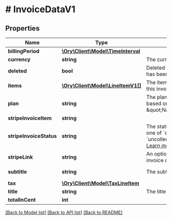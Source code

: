 # # InvoiceDataV1

## Properties

Name | Type | Description | Notes
------------ | ------------- | ------------- | -------------
**billingPeriod** | [**\Ory\Client\Model\TimeInterval**](TimeInterval.md) |  |
**currency** | **string** | The currency of the invoice. | [readonly]
**deleted** | **bool** | Deleted is true if the invoice has been soft-deleted. | [optional] [readonly]
**items** | [**\Ory\Client\Model\LineItemV1[]**](LineItemV1.md) | The items that are part of this invoice. | [readonly]
**plan** | **string** | The plan that this invoice is based on, in the format \&quot;Name@version\&quot;. | [optional] [readonly]
**stripeInvoiceItem** | **string** |  | [optional]
**stripeInvoiceStatus** | **string** | The status of the invoice, one of &#x60;draft&#x60;, &#x60;open&#x60;, &#x60;paid&#x60;, &#x60;uncollectible&#x60;, or &#x60;void&#x60;. [Learn more](https://stripe.com/docs/billing/invoices/workflow#workflow-overview) | [optional]
**stripeLink** | **string** | An optional link to the invoice on Stripe. | [optional] [readonly]
**subtitle** | **string** | The subtitle of the invoice. | [optional] [readonly]
**tax** | [**\Ory\Client\Model\TaxLineItem**](TaxLineItem.md) |  | [optional]
**title** | **string** | The title of the invoice. | [readonly]
**totalInCent** | **int** |  |

[[Back to Model list]](../../README.md#models) [[Back to API list]](../../README.md#endpoints) [[Back to README]](../../README.md)
